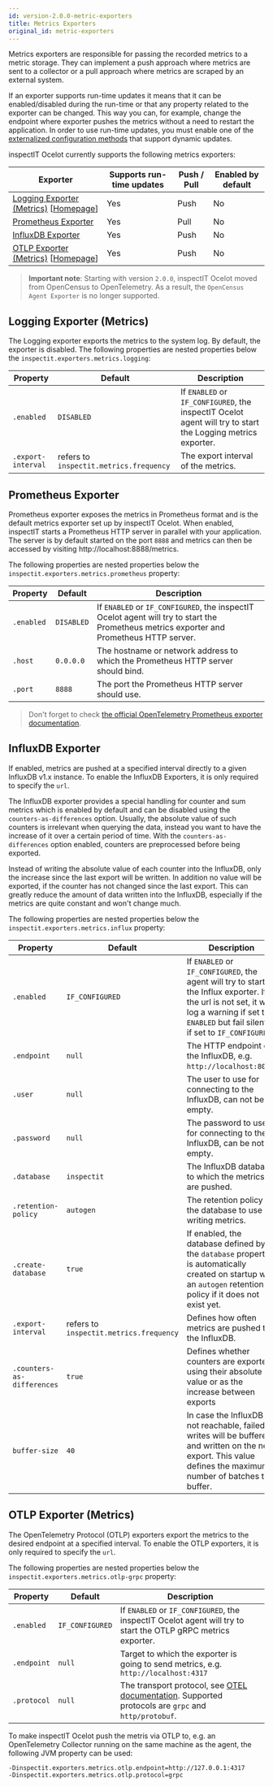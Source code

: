 ```yaml
---
id: version-2.0.0-metric-exporters
title: Metrics Exporters
original_id: metric-exporters
---
```


Metrics exporters are responsible for passing the recorded metrics to a metric storage.
They can implement a push approach where metrics are sent to a collector or a pull approach where metrics are scraped by an external system.

If an exporter supports run-time updates it means that it can be enabled/disabled during the run-time or that any property related to the exporter can be changed.
This way you can, for example, change the endpoint where exporter pushes the metrics without a need to restart the application.
In order to use run-time updates, you must enable one of the [externalized configuration methods](configuration/external-configuration-sources) that support dynamic updates.

inspectIT Ocelot currently supports the following metrics exporters:

|Exporter |Supports run-time updates| Push / Pull |Enabled by default|
|---|---|---|---|
|[Logging Exporter (Metrics)](#logging-exporter-metrics) [[Homepage](https://github.com/open-telemetry/opentelemetry-java/blob/main/exporters/logging/src/main/java/io/opentelemetry/exporter/logging/LoggingMetricExporter.java)]|Yes|Push|No|
|[Prometheus Exporter](#prometheus-exporter)|Yes|Pull|No|
|[InfluxDB Exporter](#influxdb-exporter)|Yes|Push|No|
|[OTLP Exporter (Metrics)](#otlp-exporter-metrics) [[Homepage](https://github.com/open-telemetry/opentelemetry-java/tree/main/exporters/otlp/metrics)]|Yes|Push|No|

>**Important note**: Starting with version `2.0.0`, inspectIT Ocelot moved from OpenCensus to OpenTelemetry. As a result, the `OpenCensus Agent Exporter` is no longer supported.

## Logging Exporter (Metrics)

The Logging exporter exports the metrics to the system log. By default, the exporter is disabled.
The following properties are nested properties below the `inspectit.exporters.metrics.logging`:

|Property |Default| Description
|---|---|---|
|`.enabled`| `DISABLED` |If `ENABLED` or `IF_CONFIGURED`, the inspectIT Ocelot agent will try to start the Logging metrics exporter.
|`.export-interval`|refers to `inspectit.metrics.frequency`|The export interval of the metrics.

## Prometheus Exporter

Prometheus exporter exposes the metrics in Prometheus format and is the default metrics exporter set up by inspectIT Ocelot.
When enabled, inspectIT starts a Prometheus HTTP server in parallel with your application.
The server is by default started on the port `8888` and metrics can then be accessed by visiting http://localhost:8888/metrics.

The following properties are nested properties below the `inspectit.exporters.metrics.prometheus` property:

|Property | Default    | Description
|---|------------|---|
|`.enabled`| `DISABLED` |If `ENABLED` or `IF_CONFIGURED`, the inspectIT Ocelot agent will try to start the Prometheus metrics exporter and Prometheus HTTP server.
|`.host`| `0.0.0.0`  |The hostname or network address to which the Prometheus HTTP server should bind.
|`.port`| `8888`     |The port the Prometheus HTTP server should use.


> Don't forget to check [the official OpenTelemetry Prometheus exporter documentation](https://github.com/open-telemetry/opentelemetry-java/tree/main/exporters/prometheus).

## InfluxDB Exporter
If enabled, metrics are pushed at a specified interval directly to a given InfluxDB v1.x instance.
To enable the InfluxDB Exporters, it is only required to specify the `url`.

The InfluxDB exporter provides a special handling for counter and sum metrics which is enabled by default and can be disabled using the `counters-as-differences` option.
Usually, the absolute value of such counters is irrelevant when querying the data, instead you want to have the increase of it over a certain period of time.
With the `counters-as-differences` option enabled, counters are preprocessed before being exported.

Instead of writing the absolute value of each counter into the InfluxDB, only the increase since the last export will be written.
In addition no value will be exported, if the counter has not changed since the last export.
This can greatly reduce the amount of data written into the InfluxDB, especially if the metrics are quite constant and won't change much.

The following properties are nested properties below the `inspectit.exporters.metrics.influx` property:

|Property | Default                                 | Description|
|---|-----------------------------------------|---|
|`.enabled`| `IF_CONFIGURED`                         |If `ENABLED` or `IF_CONFIGURED`, the agent will try to start the Influx exporter. If the url is not set, it will log a warning if set to `ENABLED` but fail silently if set to `IF_CONFIGURED`.|
|`.endpoint`| `null`                                  |The HTTP endpoint of the InfluxDB, e.g. `http://localhost:8086`.|
|`.user`| `null`                                  | The user to use for connecting to the InfluxDB, can not be empty.|
|`.password`| `null`                                  |The password to use for connecting to the InfluxDB, can be not be empty.|
|`.database`| `inspectit`                             | The InfluxDB database to which the metrics are pushed.|
|`.retention-policy`| `autogen`                               | The retention policy of the database to use for writing metrics.|
|`.create-database`| `true`                                  | If enabled, the database defined by the `database` property is automatically created on startup with an `autogen` retention policy if it does not exist yet.|
|`.export-interval`| refers to `inspectit.metrics.frequency` |Defines how often metrics are pushed to the InfluxDB.|
|<nobr>`.counters-as-differences`</nobr>| `true`                                  |Defines whether counters are exported using their absolute value or as the increase between exports|
|`buffer-size`| `40`                                    | In case the InfluxDB is not reachable, failed writes will be buffered and written on the next export. This value defines the maximum number of batches to buffer.|

## OTLP Exporter (Metrics)

The OpenTelemetry Protocol (OTLP) exporters export the metrics to the desired endpoint at a specified interval.
To enable the OTLP exporters, it is only required to specify the `url`.

The following properties are nested properties below the `inspectit.exporters.metrics.otlp-grpc` property:

| Property    | Default         | Description                                                                                                                                                                     |
| ----------- |-----------------|---------------------------------------------------------------------------------------------------------------------------------------------------------------------------------|
| `.enabled`  | `IF_CONFIGURED` | If `ENABLED` or `IF_CONFIGURED`, the inspectIT Ocelot agent will try to start the OTLP gRPC metrics exporter.                                                                   |
| `.endpoint` | `null`          | Target to which the exporter is going to send metrics, e.g. `http://localhost:4317`                                                                                             |
| `.protocol` | `null`          | The transport protocol, see [OTEL documentation](https://opentelemetry.io/docs/reference/specification/protocol/exporter/). Supported protocols are `grpc` and `http/protobuf`. |

To make inspectIT Ocelot push the metris via OTLP to, e.g. an OpenTelemetry Collector running on the same machine as the agent, the following JVM property can be used:

```
-Dinspectit.exporters.metrics.otlp.endpoint=http://127.0.0.1:4317
-Dinspectit.exporters.metrics.otlp.protocol=grpc
```
